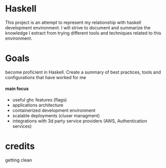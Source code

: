 Haskell
=======

This project is an attempt to represent my relationship with 
haskell development environment. I will strive to document
and summarize the knowledge I extract from trying different
tools and techniques related to this environment.

Goals
=====

become proficient in Haskell. Create a summary of best practices,
tools and configurations that have worked for me

#### main focus
- useful ghc features (flags)
- applications architecture
- containerized development environment
- scalable deployments (cluser managment)
- integrations with 3d party service providers 
  (AWS, Authentication services)
  
credits
=======
getting clean

